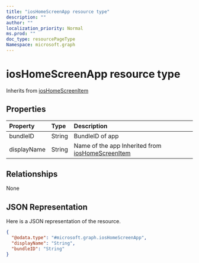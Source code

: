 ```yaml
---
title: "iosHomeScreenApp resource type"
description: ""
author: ""
localization_priority: Normal
ms.prod: ""
doc_type: resourcePageType
Namespace: microsoft.graph
---
```



# iosHomeScreenApp resource type




Inherits from [iosHomeScreenItem](../resources/iosHomeScreenItem.md)

## Properties
|Property|Type|Description|
|:---|:---|:---|
|bundleID|String|BundleID of app|
|displayName|String|Name of the app Inherited from [iosHomeScreenItem](../resources/iosHomeScreenItem.md)|

## Relationships
None

## JSON Representation
Here is a JSON representation of the resource.
<!-- {
  "blockType": "resource",
  "@odata.type": "microsoft.graph.iosHomeScreenApp"
}
-->
``` json
{
  "@odata.type": "#microsoft.graph.iosHomeScreenApp",
  "displayName": "String",
  "bundleID": "String"
}
```

